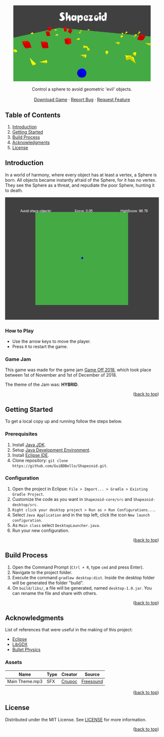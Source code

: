 <a name="readme-top"></a>

<p align="center">
  <a href="https://github.com/GuiBDBello/Shapezoid">
    <img alt="Shapezoid" title="Shapezoid" src="images/logo.png" width="450">
  </a>
</p>

<p align="center">
  Control a sphere to avoid geometric 'evil' objects.
  <br />
  <br />
  <a href="https://guibdbello.itch.io/shapezoid">Download Game</a>
  ·
  <a href="https://github.com/GuiBDBello/Shapezoid/issues/new?labels=bug&template=bug-report---.md">Report Bug</a>
  ·
  <a href="https://github.com/GuiBDBello/Shapezoid/issues/new?labels=enhancement&template=feature-request---.md">Request Feature</a>
</p>

## Table of Contents

<ol>
  <li><a href="#introduction">Introduction</a></li>
  <li><a href="#getting-started">Getting Started</a></li>
  <li><a href="#build-process">Build Process</a></li>
  <li><a href="#acknowledgments">Acknowledgments</a></li>
  <li><a href="#license">License</a></li>
</ol>

## Introduction

In a world of harmony, where every object has at least a vertex, a Sphere is born. All objects became instantly afraid of the Sphere, for it has no vertex. They see the Sphere as a threat, and repudiate the poor Sphere, hunting it to death.

<p align="center">
  <img alt="Shapezoid" title="Shapezoid" src="images/game.gif">
</p>

### How to Play

- Use the arrow keys to move the player.
- Press `R` to restart the game.

### Game Jam

This game was made for the game jam [Game Off 2018](https://itch.io/jam/game-off-2018), which took place between 1st of November and 1st of December of 2018.

The theme of the Jam was: **HYBRID**.

<p align="right">(<a href="#readme-top">back to top</a>)</p>

## Getting Started

To get a local copy up and running follow the steps below.

### Prerequisites

1. Install [Java JDK](https://www.oracle.com/java/technologies/downloads/).
1. Setup [Java Development Environment](https://www.freecodecamp.org/news/how-to-set-up-java-development-environment-a-comprehensive-guide/).
1. Install [Eclipse IDE](https://www.eclipse.org/downloads/packages/).
1. Clone repository: `git clone https://github.com/GuiBDBello/Shapezoid.git`.

### Configuration

1. Open the project in Eclipse: `File > Import... > Gradle > Existing Gradle Project`.
1. Customize the code as you want in `Shapezoid-core/src` and `Shapezoid-desktop/src`.
1. `Right click your desktop project > Run as > Run Configurations...`.
1. Select `Java Application` and in the top left, click the icon `New launch configuration`.
1. As `Main class` select `DesktopLauncher.java`.
1. Run your new configuration.

<p align="right">(<a href="#readme-top">back to top</a>)</p>

## Build Process

1. Open the Command Prompt (`Ctrl + R`, type `cmd` and press Enter).
1. Navigate to the project folder.
1. Execute the command `gradlew desktop:dist`. Inside the desktop folder will be generated the folder "build".
1. On `build/libs/`, a file will be generated, named `desktop-1.0.jar`. You can rename the file and share with others.

<p align="right">(<a href="#readme-top">back to top</a>)</p>

## Acknowledgments

List of references that were useful in the making of this project:

* [Eclipse](https://www.eclipse.org/)
* [LibGDX](https://libgdx.com/wiki/)
* [Bullet Physics](https://libgdx.com/wiki/extensions/physics/bullet/bullet-physics)

### Assets

| Name | Type | Creator | Source |
| --- | --- | --- | --- |
| Main Theme.mp3 | SFX | [Cnupoc](https://freesound.org/people/Cnupoc/) | [Freesound](https://freesound.org/people/Cnupoc/sounds/449640/) |

<p align="right">(<a href="#readme-top">back to top</a>)</p>

## License

Distributed under the MIT License. See [LICENSE](LICENSE) for more information.

<p align="right">(<a href="#readme-top">back to top</a>)</p>
